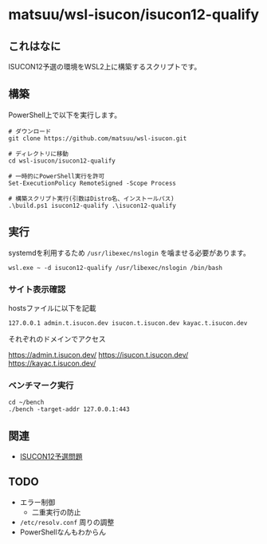 # matsuu/wsl-isucon/isucon12-qualify

## これはなに

ISUCON12予選の環境をWSL2上に構築するスクリプトです。

## 構築

PowerShell上で以下を実行します。

```
# ダウンロード
git clone https://github.com/matsuu/wsl-isucon.git

# ディレクトリに移動
cd wsl-isucon/isucon12-qualify

# 一時的にPowerShell実行を許可
Set-ExecutionPolicy RemoteSigned -Scope Process

# 構築スクリプト実行(引数はDistro名、インストールパス)
.\build.ps1 isucon12-qualify .\isucon12-qualify
```

## 実行

systemdを利用するため `/usr/libexec/nslogin` を噛ませる必要があります。

```
wsl.exe ~ -d isucon12-qualify /usr/libexec/nslogin /bin/bash
```

### サイト表示確認

hostsファイルに以下を記載

```/etc/hosts
127.0.0.1 admin.t.isucon.dev isucon.t.isucon.dev kayac.t.isucon.dev
```

それぞれのドメインでアクセス

https://admin.t.isucon.dev/
https://isucon.t.isucon.dev/
https://kayac.t.isucon.dev/

### ベンチマーク実行

```
cd ~/bench
./bench -target-addr 127.0.0.1:443
```

## 関連

* [ISUCON12予選問題](https://github.com/isucon/isucon12-qualify)

## TODO

* エラー制御
  * 二重実行の防止
* `/etc/resolv.conf` 周りの調整
* PowerShellなんもわからん

